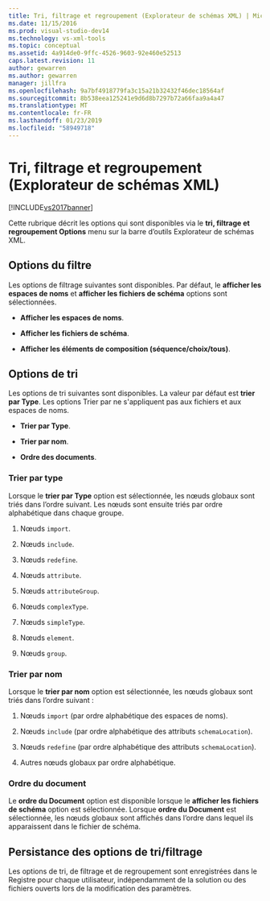 ```yaml
---
title: Tri, filtrage et regroupement (Explorateur de schémas XML) | Microsoft Docs
ms.date: 11/15/2016
ms.prod: visual-studio-dev14
ms.technology: vs-xml-tools
ms.topic: conceptual
ms.assetid: 4a914de0-9ffc-4526-9603-92e460e52513
caps.latest.revision: 11
author: gewarren
ms.author: gewarren
manager: jillfra
ms.openlocfilehash: 9a7bf4918779fa3c15a21b32432f46dec18564af
ms.sourcegitcommit: 8b538eea125241e9d6d8b7297b72a66faa9a4a47
ms.translationtype: MT
ms.contentlocale: fr-FR
ms.lasthandoff: 01/23/2019
ms.locfileid: "58949718"
---
```

# <a name="sorting-filtering-and-grouping-xml-schema-explorer"></a>Tri, filtrage et regroupement (Explorateur de schémas XML)
[!INCLUDE[vs2017banner](../includes/vs2017banner.md)]

  
Cette rubrique décrit les options qui sont disponibles via le **tri, filtrage et regroupement Options** menu sur la barre d’outils Explorateur de schémas XML.  
  
## <a name="filter-options"></a>Options du filtre  
 Les options de filtrage suivantes sont disponibles. Par défaut, le **afficher les espaces de noms** et **afficher les fichiers de schéma** options sont sélectionnées.  
  
-   **Afficher les espaces de noms**.  
  
-   **Afficher les fichiers de schéma**.  
  
-   **Afficher les éléments de composition (séquence/choix/tous)**.  
  
## <a name="sorting-options"></a>Options de tri  
 Les options de tri suivantes sont disponibles. La valeur par défaut est **trier par Type**. Les options Trier par ne s'appliquent pas aux fichiers et aux espaces de noms.  
  
-   **Trier par Type**.  
  
-   **Trier par nom**.  
  
-   **Ordre des documents**.  
  
### <a name="sort-by-type"></a>Trier par type  
 Lorsque le **trier par Type** option est sélectionnée, les nœuds globaux sont triés dans l’ordre suivant. Les nœuds sont ensuite triés par ordre alphabétique dans chaque groupe.  
  
1.  Nœuds `import`.  
  
2.  Nœuds `include`.  
  
3.  Nœuds `redefine`.  
  
4.  Nœuds `attribute`.  
  
5.  Nœuds `attributeGroup`.  
  
6.  Nœuds `complexType`.  
  
7.  Nœuds `simpleType`.  
  
8.  Nœuds `element`.  
  
9. Nœuds `group`.  
  
### <a name="sort-by-name"></a>Trier par nom  
 Lorsque le **trier par nom** option est sélectionnée, les nœuds globaux sont triés dans l’ordre suivant :  
  
1.  Nœuds `import` (par ordre alphabétique des espaces de noms).  
  
2.  Nœuds `include` (par ordre alphabétique des attributs `schemaLocation`).  
  
3.  Nœuds `redefine` (par ordre alphabétique des attributs `schemaLocation`).  
  
4.  Autres nœuds globaux par ordre alphabétique.  
  
### <a name="document-order"></a>Ordre du document  
 Le **ordre du Document** option est disponible lorsque le **afficher les fichiers de schéma** option est sélectionnée. Lorsque **ordre du Document** est sélectionnée, les nœuds globaux sont affichés dans l’ordre dans lequel ils apparaissent dans le fichier de schéma.  
  
## <a name="persisting-sortfilter-options"></a>Persistance des options de tri/filtrage  
 Les options de tri, de filtrage et de regroupement sont enregistrées dans le Registre pour chaque utilisateur, indépendamment de la solution ou des fichiers ouverts lors de la modification des paramètres.
